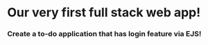 <h1>Our very first full stack web app!</h1>
</hr>
<h3>Create a to-do application that has login feature via EJS!</h3>
